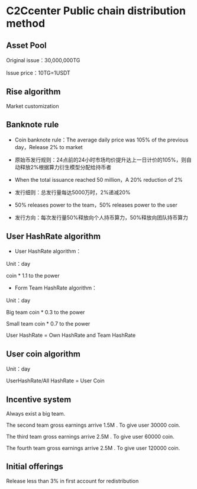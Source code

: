 # C2Ccenter Public chain distribution method


## Asset Pool

 Original issue：30,000,000TG

 Issue price：10TG=1USDT

## Rise algorithm

 Market customization

## Banknote rule

- Coin banknote rule：The average daily price was 105% of the previous day，Release 2% to market

- 原始币发行规则：24点前的24小时市场均价提升达上一日计价的105%，则自动释放2%根据算力衍生模型分配给持币者

- When the total issuance reached 50 million，A 20% reduction of 2%

- 发行细则：总发行量每达5000万时，2%递减20%

- 50% releases power to the team，50% releases power to the user

- 发行方向：每次发行量50%释放向个人持币算力，50%释放向团队持币算力

## User HashRate algorithm

- User HashRate algorithm：
 
 Unit：day  
 
 coin * 1.1 to the power

- Form Team HashRate algorithm：

 Unit：day

 Big team coin * 0.3 to the power
 
 Small team coin * 0.7 to the power
 
 User HashRate = Own HashRate and Team HashRate
 
 ## User coin algorithm
 
 Unit：day
 
 UserHashRate/All HashRate = User Coin
 
 ## Incentive system

Always exist a big team. 

The second team gross earnings arrive 1.5M . To give user 30000 coin.

The third team gross earnings arrive 2.5M . To give user 60000 coin.

The fourth team gross earnings arrive 2.5M . To give user 120000 coin.

## Initial offerings

Release less than 3% in first account for redistribution
